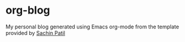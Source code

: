 # org-blog

My personal blog generated using Emacs org-mode from the template provided by [Sachin Patil](https://gitlab.com/psachin/psachin.gitlab.io/-/tree/blog_template)
